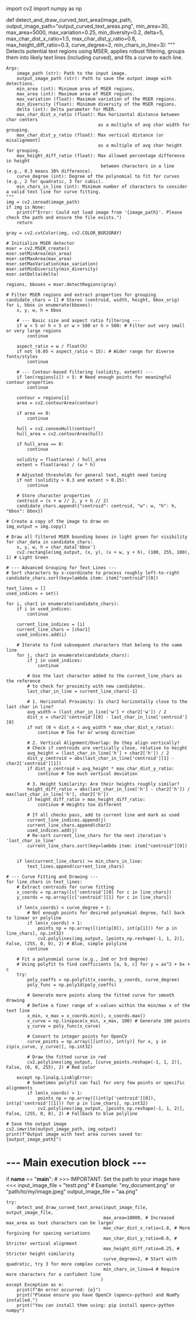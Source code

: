 import cv2
import numpy as np

def detect_and_draw_curved_text_area(image_path, output_image_path="output_curved_text_areas.png",
                                     min_area=30, max_area=5000, max_variation=0.25,
                                     min_diversity=0.2, delta=5,
                                     max_char_dist_x_ratio=1.5, max_char_dist_y_ratio=0.8,
                                     max_height_diff_ratio=0.3, curve_degree=2, min_chars_in_line=3):
    """
    Detects potential text regions using MSER, applies robust filtering,
    groups them into likely text lines (including curved), and fits a curve to each line.

    Args:
        image_path (str): Path to the input image.
        output_image_path (str): Path to save the output image with detections.
        min_area (int): Minimum area of MSER regions.
        max_area (int): Maximum area of MSER regions.
        max_variation (float): Maximum variation of the MSER regions.
        min_diversity (float): Minimum diversity of the MSER regions.
        delta (int): Delta parameter for MSER.
        max_char_dist_x_ratio (float): Max horizontal distance between char centers
                                       as a multiple of avg char width for grouping.
        max_char_dist_y_ratio (float): Max vertical distance (or misalignment)
                                       as a multiple of avg char height for grouping.
        max_height_diff_ratio (float): Max allowed percentage difference in height
                                        between characters in a line (e.g., 0.3 means 30% difference).
        curve_degree (int): Degree of the polynomial to fit for curves (e.g., 2 for quadratic, 3 for cubic).
        min_chars_in_line (int): Minimum number of characters to consider a valid text line for curve fitting.
    """
    img = cv2.imread(image_path)
    if img is None:
        print(f"Error: Could not load image from '{image_path}'. Please check the path and ensure the file exists.")
        return

    gray = cv2.cvtColor(img, cv2.COLOR_BGR2GRAY)

    # Initialize MSER detector
    mser = cv2.MSER_create()
    mser.setMinArea(min_area)
    mser.setMaxArea(max_area)
    mser.setMaxVariation(max_variation)
    mser.setMinDiversity(min_diversity)
    mser.setDelta(delta)

    regions, bboxes = mser.detectRegions(gray)

    # Filter MSER regions and extract properties for grouping
    candidate_chars = [] # Stores (centroid, width, height, bbox_orig)
    for i, bbox in enumerate(bboxes):
        x, y, w, h = bbox
        
        # --- Basic size and aspect ratio filtering ---
        if w < 5 or h < 5 or w > 500 or h > 500: # Filter out very small or very large regions
            continue
        
        aspect_ratio = w / float(h)
        if not (0.05 < aspect_ratio < 15): # Wider range for diverse fonts/styles
            continue

        # --- Contour-based filtering (solidity, extent) ---
        if len(regions[i]) < 5: # Need enough points for meaningful contour properties
            continue
        
        contour = regions[i]
        area = cv2.contourArea(contour)
        
        if area == 0: 
            continue
            
        hull = cv2.convexHull(contour)
        hull_area = cv2.contourArea(hull)

        if hull_area == 0: 
            continue

        solidity = float(area) / hull_area
        extent = float(area) / (w * h)

        # Adjusted thresholds for general text, might need tuning
        if not (solidity > 0.3 and extent > 0.15): 
            continue
        
        # Store character properties
        centroid = (x + w // 2, y + h // 2)
        candidate_chars.append({"centroid": centroid, "w": w, "h": h, "bbox": bbox})

    # Create a copy of the image to draw on
    img_output = img.copy()

    # Draw all filtered MSER bounding boxes in light green for visibility
    for char_data in candidate_chars:
        x, y, w, h = char_data['bbox']
        cv2.rectangle(img_output, (x, y), (x + w, y + h), (100, 255, 100), 1) # Light Green

    # --- Advanced Grouping for Text Lines ---
    # Sort characters by x-coordinate to process roughly left-to-right
    candidate_chars.sort(key=lambda item: item["centroid"][0])

    text_lines = []
    used_indices = set()

    for i, char1 in enumerate(candidate_chars):
        if i in used_indices:
            continue

        current_line_indices = [i]
        current_line_chars = [char1]
        used_indices.add(i)
        
        # Iterate to find subsequent characters that belong to the same line
        for j, char2 in enumerate(candidate_chars):
            if j in used_indices:
                continue
            
            # Use the last character added to the current_line_chars as the reference
            # to check for proximity with new candidates.
            last_char_in_line = current_line_chars[-1]

            # 1. Horizontal Proximity: Is char2 horizontally close to the last char in line?
            avg_width = (last_char_in_line['w'] + char2['w']) / 2
            dist_x = char2['centroid'][0] - last_char_in_line['centroid'][0]
            if not (0 < dist_x < avg_width * max_char_dist_x_ratio):
                continue # Too far or wrong direction

            # 2. Vertical Alignment/Overlap: Do they align vertically?
            # Check if centroids are vertically close, relative to height
            avg_height = (last_char_in_line['h'] + char2['h']) / 2
            dist_y_centroid = abs(last_char_in_line['centroid'][1] - char2['centroid'][1])
            if dist_y_centroid > avg_height * max_char_dist_y_ratio:
                continue # Too much vertical deviation

            # 3. Height Similarity: Are their heights roughly similar?
            height_diff_ratio = abs(last_char_in_line['h'] - char2['h']) / max(last_char_in_line['h'], char2['h'])
            if height_diff_ratio > max_height_diff_ratio:
                continue # Heights too different

            # If all checks pass, add to current line and mark as used
            current_line_indices.append(j)
            current_line_chars.append(char2)
            used_indices.add(j)
            # Re-sort current_line_chars for the next iteration's 'last_char_in_line'
            current_line_chars.sort(key=lambda item: item["centroid"][0])


        if len(current_line_chars) >= min_chars_in_line:
            text_lines.append(current_line_chars)

    # --- Curve Fitting and Drawing ---
    for line_chars in text_lines:
        # Extract centroids for curve fitting
        x_coords = np.array([c['centroid'][0] for c in line_chars])
        y_coords = np.array([c['centroid'][1] for c in line_chars])

        if len(x_coords) < curve_degree + 1:
            # Not enough points for desired polynomial degree, fall back to linear or polyline
            if len(x_coords) > 1:
                points_np = np.array([(int(p[0]), int(p[1])) for p in line_chars], np.int32)
                cv2.polylines(img_output, [points_np.reshape(-1, 1, 2)], False, (255, 0, 0), 2) # Blue, simple polyline
            continue

        # Fit a polynomial curve (e.g., 2nd or 3rd degree)
        # Using polyfit to find coefficients [a, b, c] for y = ax^2 + bx + c
        try:
            poly_coeffs = np.polyfit(x_coords, y_coords, curve_degree)
            poly_func = np.poly1d(poly_coeffs)

            # Generate more points along the fitted curve for smooth drawing
            # Define a finer range of x-values within the min/max x of the text line
            x_min, x_max = x_coords.min(), x_coords.max()
            x_curve = np.linspace(x_min, x_max, 100) # Generate 100 points
            y_curve = poly_func(x_curve)

            # Convert to integer points for OpenCV
            curve_points = np.array([[int(x), int(y)] for x, y in zip(x_curve, y_curve)], np.int32)

            # Draw the fitted curve in red
            cv2.polylines(img_output, [curve_points.reshape(-1, 1, 2)], False, (0, 0, 255), 2) # Red color

        except np.linalg.LinAlgError:
            # Sometimes polyfit can fail for very few points or specific alignments
            if len(x_coords) > 1:
                points_np = np.array([(int(p['centroid'][0]), int(p['centroid'][1])) for p in line_chars], np.int32)
                cv2.polylines(img_output, [points_np.reshape(-1, 1, 2)], False, (255, 0, 0), 2) # Fallback to blue polyline

    # Save the output image
    cv2.imwrite(output_image_path, img_output)
    print(f"Output image with text area curves saved to: {output_image_path}")

# --- Main execution block ---
if __name__ == "__main__":
    # >>> IMPORTANT: Set the path to your image here <<<
    input_image_file = "testt.png" # Example: "my_document.png" or "path/to/my/image.jpeg"
    output_image_file = "aa.png"

    try:
        detect_and_draw_curved_text_area(input_image_file, output_image_file,
                                         max_area=10000, # Increased max_area as text characters can be larger
                                         max_char_dist_x_ratio=1.8, # More forgiving for spacing variations
                                         max_char_dist_y_ratio=0.6, # Stricter vertical alignment
                                         max_height_diff_ratio=0.25, # Stricter height similarity
                                         curve_degree=2, # Start with quadratic, try 3 for more complex curves
                                         min_chars_in_line=4 # Require more characters for a confident line
                                        )
    except Exception as e:
        print(f"An error occurred: {e}")
        print("Please ensure you have OpenCV (opencv-python) and NumPy installed.")
        print("You can install them using: pip install opencv-python numpy")
